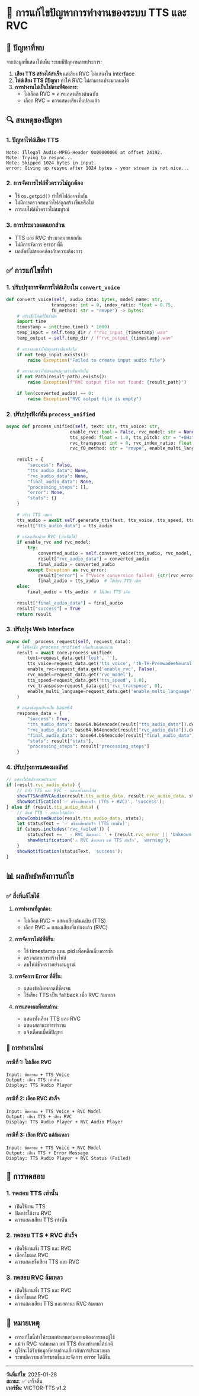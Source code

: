 # 🔧 การแก้ไขปัญหาการทำงานของระบบ TTS และ RVC

## 🎯 ปัญหาที่พบ

จากข้อมูลที่แสดงให้เห็น ระบบมีปัญหาหลายประการ:

1. **เสียง TTS สร้างได้สำเร็จ** แต่เสียง RVC ไม่แสดงใน interface
2. **ไฟล์เสียง TTS มีปัญหา** ทำให้ RVC ไม่สามารถประมวลผลได้
3. **การทำงานไม่เป็นไปตามที่ต้องการ**: 
   - ไม่เลือก RVC = ควรแสดงเสียงต้นฉบับ
   - เลือก RVC = ควรแสดงเสียงที่แปลงแล้ว

## 🔍 สาเหตุของปัญหา

### 1. ปัญหาไฟล์เสียง TTS
```
Note: Illegal Audio-MPEG-Header 0x00000000 at offset 24192.
Note: Trying to resync...
Note: Skipped 1024 bytes in input.
error: Giving up resync after 1024 bytes - your stream is not nice...
```

### 2. การจัดการไฟล์ชั่วคราวไม่ถูกต้อง
- ใช้ `os.getpid()` ทำให้ไฟล์อาจซ้ำกัน
- ไม่มีการตรวจสอบว่าไฟล์ถูกสร้างขึ้นหรือไม่
- การลบไฟล์ชั่วคราวไม่สมบูรณ์

### 3. การประมวลผลแยกส่วน
- TTS และ RVC ประมวลผลแยกกัน
- ไม่มีการจัดการ error ที่ดี
- ผลลัพธ์ไม่สอดคล้องกับความต้องการ

## ✅ การแก้ไขที่ทำ

### 1. ปรับปรุงการจัดการไฟล์เสียงใน `convert_voice`

```python
def convert_voice(self, audio_data: bytes, model_name: str, 
                 transpose: int = 0, index_ratio: float = 0.75,
                 f0_method: str = "rmvpe") -> bytes:
    # สร้างชื่อไฟล์ที่ไม่ซ้ำกัน
    import time
    timestamp = int(time.time() * 1000)
    temp_input = self.temp_dir / f"rvc_input_{timestamp}.wav"
    temp_output = self.temp_dir / f"rvc_output_{timestamp}.wav"
    
    # ตรวจสอบว่าไฟล์ถูกสร้างขึ้นหรือไม่
    if not temp_input.exists():
        raise Exception("Failed to create input audio file")
    
    # ตรวจสอบว่าไฟล์ผลลัพธ์ถูกสร้างขึ้นหรือไม่
    if not Path(result_path).exists():
        raise Exception(f"RVC output file not found: {result_path}")
    
    if len(converted_audio) == 0:
        raise Exception("RVC output file is empty")
```

### 2. ปรับปรุงฟังก์ชัน `process_unified`

```python
async def process_unified(self, text: str, tts_voice: str, 
                        enable_rvc: bool = False, rvc_model: str = None,
                        tts_speed: float = 1.0, tts_pitch: str = "+0Hz",
                        rvc_transpose: int = 0, rvc_index_ratio: float = 0.75,
                        rvc_f0_method: str = "rmvpe", enable_multi_language: bool = True) -> Dict[str, Any]:
    
    result = {
        "success": False,
        "tts_audio_data": None,
        "rvc_audio_data": None,
        "final_audio_data": None,
        "processing_steps": [],
        "error": None,
        "stats": {}
    }
    
    # สร้าง TTS เสมอ
    tts_audio = await self.generate_tts(text, tts_voice, tts_speed, tts_pitch, enable_multi_language)
    result["tts_audio_data"] = tts_audio
    
    # แปลงเสียงด้วย RVC (ถ้าเปิดใช้)
    if enable_rvc and rvc_model:
        try:
            converted_audio = self.convert_voice(tts_audio, rvc_model, rvc_transpose, rvc_index_ratio, rvc_f0_method)
            result["rvc_audio_data"] = converted_audio
            final_audio = converted_audio
        except Exception as rvc_error:
            result["error"] = f"Voice conversion failed: {str(rvc_error)}"
            final_audio = tts_audio  # ใช้เสียง TTS เดิม
    else:
        final_audio = tts_audio  # ใช้เสียง TTS เดิม
    
    result["final_audio_data"] = final_audio
    result["success"] = True
    return result
```

### 3. ปรับปรุง Web Interface

```python
async def _process_request(self, request_data):
    # ใช้ฟังก์ชัน process_unified เพื่อประมวลผลรวม
    result = await core.process_unified(
        text=request_data.get('text', ''),
        tts_voice=request_data.get('tts_voice', 'th-TH-PremwadeeNeural'),
        enable_rvc=request_data.get('enable_rvc', False),
        rvc_model=request_data.get('rvc_model'),
        tts_speed=request_data.get('tts_speed', 1.0),
        rvc_transpose=request_data.get('rvc_transpose', 0),
        enable_multi_language=request_data.get('enable_multi_language', True)
    )
    
    # แปลงข้อมูลเสียงเป็น base64
    response_data = {
        "success": True,
        "tts_audio_data": base64.b64encode(result["tts_audio_data"]).decode('utf-8') if result["tts_audio_data"] else None,
        "rvc_audio_data": base64.b64encode(result["rvc_audio_data"]).decode('utf-8') if result["rvc_audio_data"] else None,
        "final_audio_data": base64.b64encode(result["final_audio_data"]).decode('utf-8') if result["final_audio_data"] else None,
        "stats": result["stats"],
        "processing_steps": result["processing_steps"]
    }
```

### 4. ปรับปรุงการแสดงผลลัพธ์

```javascript
// แสดงไฟล์เสียงตามประเภท
if (result.rvc_audio_data) {
    // มีทั้ง TTS และ RVC - แสดงทั้งสองไฟล์
    showTTSAndRVCAudio(result.tts_audio_data, result.rvc_audio_data, stats);
    showNotification('✅ สร้างเสียงสำเร็จ (TTS + RVC)', 'success');
} else if (result.tts_audio_data) {
    // มีแค่ TTS - แสดงไฟล์เดียว
    showCombinedAudio(result.tts_audio_data, stats);
    let statusText = '✅ สร้างเสียงสำเร็จ (TTS เท่านั้น)';
    if (steps.includes('rvc_failed')) {
        statusText += ' - RVC ล้มเหลว: ' + (result.rvc_error || 'Unknown error');
        showNotification('⚠️ RVC ล้มเหลว แต่ TTS สำเร็จ', 'warning');
    }
    showNotification(statusText, 'success');
}
```

## 📊 ผลลัพธ์หลังการแก้ไข

### ✅ สิ่งที่แก้ไขได้

1. **การทำงานที่ถูกต้อง**:
   - ไม่เลือก RVC = แสดงเสียงต้นฉบับ (TTS)
   - เลือก RVC = แสดงเสียงที่แปลงแล้ว (RVC)

2. **การจัดการไฟล์ที่ดีขึ้น**:
   - ใช้ timestamp แทน pid เพื่อหลีกเลี่ยงการซ้ำ
   - ตรวจสอบการสร้างไฟล์
   - ลบไฟล์ชั่วคราวอย่างสมบูรณ์

3. **การจัดการ Error ที่ดีขึ้น**:
   - แสดงข้อผิดพลาดที่ชัดเจน
   - ใช้เสียง TTS เป็น fallback เมื่อ RVC ล้มเหลว

4. **การแสดงผลที่ครบถ้วน**:
   - แสดงทั้งเสียง TTS และ RVC
   - แสดงสถานะการทำงาน
   - แจ้งเตือนเมื่อมีปัญหา

### 🎯 การทำงานใหม่

#### กรณีที่ 1: ไม่เลือก RVC
```
Input: ข้อความ + TTS Voice
Output: เสียง TTS เท่านั้น
Display: TTS Audio Player
```

#### กรณีที่ 2: เลือก RVC สำเร็จ
```
Input: ข้อความ + TTS Voice + RVC Model
Output: เสียง TTS + เสียง RVC
Display: TTS Audio Player + RVC Audio Player
```

#### กรณีที่ 3: เลือก RVC แต่ล้มเหลว
```
Input: ข้อความ + TTS Voice + RVC Model
Output: เสียง TTS + Error Message
Display: TTS Audio Player + RVC Status (Failed)
```

## 🔧 การทดสอบ

### 1. ทดสอบ TTS เท่านั้น
- เปิดใช้งาน TTS
- ปิดการใช้งาน RVC
- ควรแสดงเสียง TTS เท่านั้น

### 2. ทดสอบ TTS + RVC สำเร็จ
- เปิดใช้งานทั้ง TTS และ RVC
- เลือกโมเดล RVC
- ควรแสดงทั้งเสียง TTS และ RVC

### 3. ทดสอบ RVC ล้มเหลว
- เปิดใช้งานทั้ง TTS และ RVC
- เลือกโมเดล RVC
- ควรแสดงเสียง TTS และสถานะ RVC ล้มเหลว

## 📝 หมายเหตุ

- การแก้ไขนี้ทำให้ระบบทำงานตามความต้องการของผู้ใช้
- แม้ว่า RVC จะล้มเหลว แต่ TTS ยังคงทำงานได้ปกติ
- ผู้ใช้จะได้รับข้อมูลที่ครบถ้วนเกี่ยวกับการประมวลผล
- ระบบมีความเสถียรมากขึ้นและจัดการ error ได้ดีขึ้น

---

**วันที่แก้ไข**: 2025-01-28  
**สถานะ**: ✅ เสร็จสิ้น  
**เวอร์ชัน**: VICTOR-TTS v1.2 